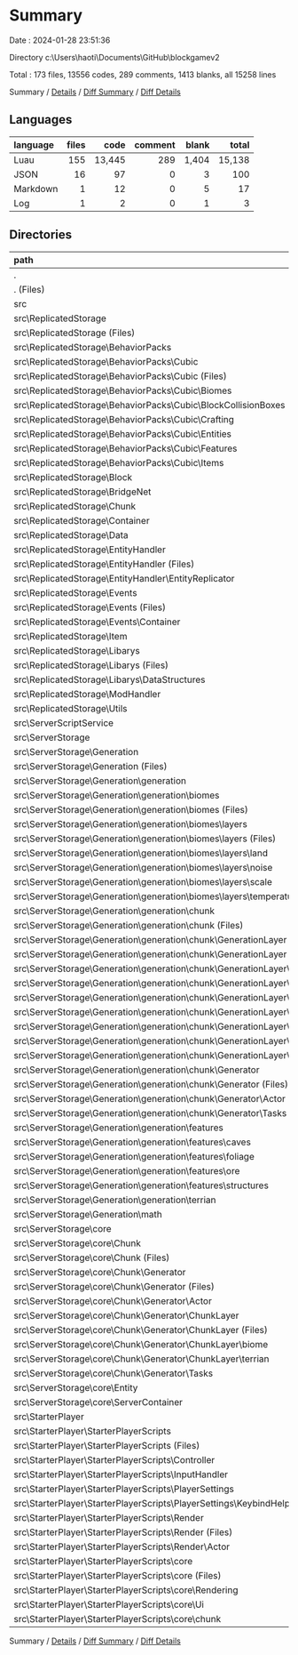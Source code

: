 # Summary

Date : 2024-01-28 23:51:36

Directory c:\\Users\\haoti\\Documents\\GitHub\\blockgamev2

Total : 173 files,  13556 codes, 289 comments, 1413 blanks, all 15258 lines

Summary / [Details](details.md) / [Diff Summary](diff.md) / [Diff Details](diff-details.md)

## Languages
| language | files | code | comment | blank | total |
| :--- | ---: | ---: | ---: | ---: | ---: |
| Luau | 155 | 13,445 | 289 | 1,404 | 15,138 |
| JSON | 16 | 97 | 0 | 3 | 100 |
| Markdown | 1 | 12 | 0 | 5 | 17 |
| Log | 1 | 2 | 0 | 1 | 3 |

## Directories
| path | files | code | comment | blank | total |
| :--- | ---: | ---: | ---: | ---: | ---: |
| . | 173 | 13,556 | 289 | 1,413 | 15,258 |
| . (Files) | 4 | 63 | 0 | 6 | 69 |
| src | 169 | 13,493 | 289 | 1,407 | 15,189 |
| src\\ReplicatedStorage | 68 | 6,406 | 156 | 735 | 7,297 |
| src\\ReplicatedStorage (Files) | 6 | 604 | 17 | 39 | 660 |
| src\\ReplicatedStorage\\BehaviorPacks | 12 | 382 | 3 | 32 | 417 |
| src\\ReplicatedStorage\\BehaviorPacks\\Cubic | 12 | 382 | 3 | 32 | 417 |
| src\\ReplicatedStorage\\BehaviorPacks\\Cubic (Files) | 4 | 83 | 2 | 7 | 92 |
| src\\ReplicatedStorage\\BehaviorPacks\\Cubic\\Biomes | 1 | 45 | 0 | 1 | 46 |
| src\\ReplicatedStorage\\BehaviorPacks\\Cubic\\BlockCollisionBoxes | 1 | 20 | 0 | 1 | 21 |
| src\\ReplicatedStorage\\BehaviorPacks\\Cubic\\Crafting | 1 | 50 | 0 | 6 | 56 |
| src\\ReplicatedStorage\\BehaviorPacks\\Cubic\\Entities | 3 | 113 | 0 | 15 | 128 |
| src\\ReplicatedStorage\\BehaviorPacks\\Cubic\\Features | 1 | 70 | 1 | 2 | 73 |
| src\\ReplicatedStorage\\BehaviorPacks\\Cubic\\Items | 1 | 1 | 0 | 0 | 1 |
| src\\ReplicatedStorage\\Block | 2 | 124 | 3 | 16 | 143 |
| src\\ReplicatedStorage\\BridgeNet | 6 | 1,375 | 55 | 316 | 1,746 |
| src\\ReplicatedStorage\\Chunk | 1 | 54 | 1 | 5 | 60 |
| src\\ReplicatedStorage\\Container | 1 | 305 | 5 | 33 | 343 |
| src\\ReplicatedStorage\\Data | 1 | 61 | 0 | 4 | 65 |
| src\\ReplicatedStorage\\EntityHandler | 16 | 2,024 | 41 | 142 | 2,207 |
| src\\ReplicatedStorage\\EntityHandler (Files) | 8 | 1,414 | 29 | 111 | 1,554 |
| src\\ReplicatedStorage\\EntityHandler\\EntityReplicator | 8 | 610 | 12 | 31 | 653 |
| src\\ReplicatedStorage\\Events | 6 | 18 | 0 | 1 | 19 |
| src\\ReplicatedStorage\\Events (Files) | 3 | 9 | 0 | 1 | 10 |
| src\\ReplicatedStorage\\Events\\Container | 3 | 9 | 0 | 0 | 9 |
| src\\ReplicatedStorage\\Item | 1 | 46 | 0 | 7 | 53 |
| src\\ReplicatedStorage\\Libarys | 9 | 762 | 17 | 70 | 849 |
| src\\ReplicatedStorage\\Libarys (Files) | 7 | 726 | 17 | 59 | 802 |
| src\\ReplicatedStorage\\Libarys\\DataStructures | 2 | 36 | 0 | 11 | 47 |
| src\\ReplicatedStorage\\ModHandler | 1 | 223 | 9 | 29 | 261 |
| src\\ReplicatedStorage\\Utils | 6 | 428 | 5 | 41 | 474 |
| src\\ServerScriptService | 1 | 32 | 0 | 5 | 37 |
| src\\ServerStorage | 76 | 4,678 | 98 | 466 | 5,242 |
| src\\ServerStorage\\Generation | 50 | 2,437 | 31 | 188 | 2,656 |
| src\\ServerStorage\\Generation (Files) | 1 | 29 | 0 | 11 | 40 |
| src\\ServerStorage\\Generation\\generation | 43 | 1,906 | 19 | 138 | 2,063 |
| src\\ServerStorage\\Generation\\generation\\biomes | 15 | 353 | 1 | 40 | 394 |
| src\\ServerStorage\\Generation\\generation\\biomes (Files) | 3 | 89 | 1 | 10 | 100 |
| src\\ServerStorage\\Generation\\generation\\biomes\\layers | 12 | 264 | 0 | 30 | 294 |
| src\\ServerStorage\\Generation\\generation\\biomes\\layers (Files) | 1 | 58 | 0 | 0 | 58 |
| src\\ServerStorage\\Generation\\generation\\biomes\\layers\\land | 3 | 58 | 0 | 2 | 60 |
| src\\ServerStorage\\Generation\\generation\\biomes\\layers\\noise | 1 | 13 | 0 | 2 | 15 |
| src\\ServerStorage\\Generation\\generation\\biomes\\layers\\scale | 3 | 73 | 0 | 15 | 88 |
| src\\ServerStorage\\Generation\\generation\\biomes\\layers\\temperature | 4 | 62 | 0 | 11 | 73 |
| src\\ServerStorage\\Generation\\generation\\chunk | 21 | 986 | 9 | 64 | 1,059 |
| src\\ServerStorage\\Generation\\generation\\chunk (Files) | 1 | 12 | 0 | 3 | 15 |
| src\\ServerStorage\\Generation\\generation\\chunk\\GenerationLayer | 12 | 325 | 0 | 25 | 350 |
| src\\ServerStorage\\Generation\\generation\\chunk\\GenerationLayer (Files) | 1 | 59 | 0 | 3 | 62 |
| src\\ServerStorage\\Generation\\generation\\chunk\\GenerationLayer\\Features | 3 | 70 | 0 | 6 | 76 |
| src\\ServerStorage\\Generation\\generation\\chunk\\GenerationLayer\\biome | 1 | 10 | 0 | 2 | 12 |
| src\\ServerStorage\\Generation\\generation\\chunk\\GenerationLayer\\caves | 1 | 11 | 0 | 2 | 13 |
| src\\ServerStorage\\Generation\\generation\\chunk\\GenerationLayer\\color | 1 | 9 | 0 | 3 | 12 |
| src\\ServerStorage\\Generation\\generation\\chunk\\GenerationLayer\\lerp | 2 | 125 | 0 | 4 | 129 |
| src\\ServerStorage\\Generation\\generation\\chunk\\GenerationLayer\\noise | 1 | 12 | 0 | 2 | 14 |
| src\\ServerStorage\\Generation\\generation\\chunk\\GenerationLayer\\other | 2 | 29 | 0 | 3 | 32 |
| src\\ServerStorage\\Generation\\generation\\chunk\\Generator | 8 | 649 | 9 | 36 | 694 |
| src\\ServerStorage\\Generation\\generation\\chunk\\Generator (Files) | 4 | 167 | 5 | 20 | 192 |
| src\\ServerStorage\\Generation\\generation\\chunk\\Generator\\Actor | 3 | 31 | 0 | 2 | 33 |
| src\\ServerStorage\\Generation\\generation\\chunk\\Generator\\Tasks | 1 | 451 | 4 | 14 | 469 |
| src\\ServerStorage\\Generation\\generation\\features | 6 | 521 | 8 | 28 | 557 |
| src\\ServerStorage\\Generation\\generation\\features\\caves | 3 | 187 | 1 | 17 | 205 |
| src\\ServerStorage\\Generation\\generation\\features\\foliage | 1 | 76 | 2 | 2 | 80 |
| src\\ServerStorage\\Generation\\generation\\features\\ore | 1 | 54 | 2 | 5 | 61 |
| src\\ServerStorage\\Generation\\generation\\features\\structures | 1 | 204 | 3 | 4 | 211 |
| src\\ServerStorage\\Generation\\generation\\terrian | 1 | 46 | 1 | 6 | 53 |
| src\\ServerStorage\\Generation\\math | 6 | 502 | 12 | 39 | 553 |
| src\\ServerStorage\\core | 26 | 2,241 | 67 | 278 | 2,586 |
| src\\ServerStorage\\core\\Chunk | 23 | 1,700 | 43 | 236 | 1,979 |
| src\\ServerStorage\\core\\Chunk (Files) | 4 | 280 | 11 | 29 | 320 |
| src\\ServerStorage\\core\\Chunk\\Generator | 19 | 1,420 | 32 | 207 | 1,659 |
| src\\ServerStorage\\core\\Chunk\\Generator (Files) | 9 | 981 | 32 | 157 | 1,170 |
| src\\ServerStorage\\core\\Chunk\\Generator\\Actor | 4 | 43 | 0 | 8 | 51 |
| src\\ServerStorage\\core\\Chunk\\Generator\\ChunkLayer | 5 | 112 | 0 | 21 | 133 |
| src\\ServerStorage\\core\\Chunk\\Generator\\ChunkLayer (Files) | 1 | 48 | 0 | 3 | 51 |
| src\\ServerStorage\\core\\Chunk\\Generator\\ChunkLayer\\biome | 1 | 8 | 0 | 4 | 12 |
| src\\ServerStorage\\core\\Chunk\\Generator\\ChunkLayer\\terrian | 3 | 56 | 0 | 14 | 70 |
| src\\ServerStorage\\core\\Chunk\\Generator\\Tasks | 1 | 284 | 0 | 21 | 305 |
| src\\ServerStorage\\core\\Entity | 2 | 348 | 6 | 11 | 365 |
| src\\ServerStorage\\core\\ServerContainer | 1 | 193 | 18 | 31 | 242 |
| src\\StarterPlayer | 24 | 2,377 | 35 | 201 | 2,613 |
| src\\StarterPlayer\\StarterPlayerScripts | 24 | 2,377 | 35 | 201 | 2,613 |
| src\\StarterPlayer\\StarterPlayerScripts (Files) | 2 | 83 | 2 | 9 | 94 |
| src\\StarterPlayer\\StarterPlayerScripts\\Controller | 1 | 71 | 0 | 2 | 73 |
| src\\StarterPlayer\\StarterPlayerScripts\\InputHandler | 2 | 181 | 0 | 5 | 186 |
| src\\StarterPlayer\\StarterPlayerScripts\\PlayerSettings | 2 | 122 | 3 | 3 | 128 |
| src\\StarterPlayer\\StarterPlayerScripts\\PlayerSettings\\KeybindHelper | 2 | 122 | 3 | 3 | 128 |
| src\\StarterPlayer\\StarterPlayerScripts\\Render | 11 | 1,272 | 27 | 54 | 1,353 |
| src\\StarterPlayer\\StarterPlayerScripts\\Render (Files) | 8 | 1,249 | 27 | 53 | 1,329 |
| src\\StarterPlayer\\StarterPlayerScripts\\Render\\Actor | 3 | 23 | 0 | 1 | 24 |
| src\\StarterPlayer\\StarterPlayerScripts\\core | 6 | 648 | 3 | 128 | 779 |
| src\\StarterPlayer\\StarterPlayerScripts\\core (Files) | 1 | 65 | 0 | 18 | 83 |
| src\\StarterPlayer\\StarterPlayerScripts\\core\\Rendering | 1 | 55 | 1 | 16 | 72 |
| src\\StarterPlayer\\StarterPlayerScripts\\core\\Ui | 2 | 423 | 2 | 87 | 512 |
| src\\StarterPlayer\\StarterPlayerScripts\\core\\chunk | 2 | 105 | 0 | 7 | 112 |

Summary / [Details](details.md) / [Diff Summary](diff.md) / [Diff Details](diff-details.md)